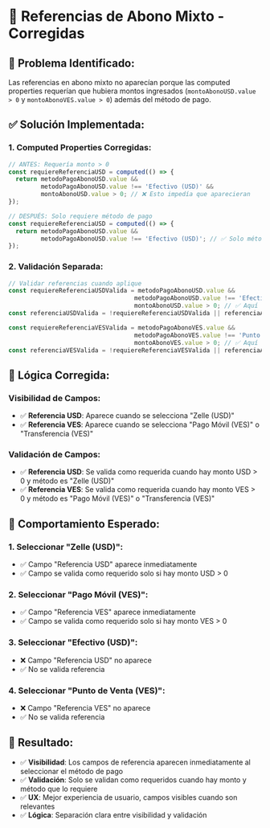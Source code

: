 # 🔧 Referencias de Abono Mixto - Corregidas

## 🐛 **Problema Identificado:**
Las referencias en abono mixto no aparecían porque las computed properties requerían que hubiera montos ingresados (`montoAbonoUSD.value > 0` y `montoAbonoVES.value > 0`) además del método de pago.

## ✅ **Solución Implementada:**

### **1. Computed Properties Corregidas:**
```javascript
// ANTES: Requería monto > 0
const requiereReferenciaUSD = computed(() => {
  return metodoPagoAbonoUSD.value && 
         metodoPagoAbonoUSD.value !== 'Efectivo (USD)' && 
         montoAbonoUSD.value > 0; // ❌ Esto impedía que aparecieran
});

// DESPUÉS: Solo requiere método de pago
const requiereReferenciaUSD = computed(() => {
  return metodoPagoAbonoUSD.value && 
         metodoPagoAbonoUSD.value !== 'Efectivo (USD)'; // ✅ Solo método de pago
});
```

### **2. Validación Separada:**
```javascript
// Validar referencias cuando aplique
const requiereReferenciaUSDValida = metodoPagoAbonoUSD.value && 
                                   metodoPagoAbonoUSD.value !== 'Efectivo (USD)' && 
                                   montoAbonoUSD.value > 0; // ✅ Aquí sí requiere monto
const referenciaUSDValida = !requiereReferenciaUSDValida || referenciaAbonoUSD.value.trim() !== '';

const requiereReferenciaVESValida = metodoPagoAbonoVES.value && 
                                   metodoPagoAbonoVES.value !== 'Punto de Venta (VES)' && 
                                   montoAbonoVES.value > 0; // ✅ Aquí sí requiere monto
const referenciaVESValida = !requiereReferenciaVESValida || referenciaAbonoVES.value.trim() !== '';
```

## 🎯 **Lógica Corregida:**

### **Visibilidad de Campos:**
- ✅ **Referencia USD**: Aparece cuando se selecciona "Zelle (USD)"
- ✅ **Referencia VES**: Aparece cuando se selecciona "Pago Móvil (VES)" o "Transferencia (VES)"

### **Validación de Campos:**
- ✅ **Referencia USD**: Se valida como requerida cuando hay monto USD > 0 y método es "Zelle (USD)"
- ✅ **Referencia VES**: Se valida como requerida cuando hay monto VES > 0 y método es "Pago Móvil (VES)" o "Transferencia (VES)"

## 🧪 **Comportamiento Esperado:**

### **1. Seleccionar "Zelle (USD)":**
- ✅ Campo "Referencia USD" aparece inmediatamente
- ✅ Campo se valida como requerido solo si hay monto USD > 0

### **2. Seleccionar "Pago Móvil (VES)":**
- ✅ Campo "Referencia VES" aparece inmediatamente
- ✅ Campo se valida como requerido solo si hay monto VES > 0

### **3. Seleccionar "Efectivo (USD)":**
- ❌ Campo "Referencia USD" no aparece
- ✅ No se valida referencia

### **4. Seleccionar "Punto de Venta (VES)":**
- ❌ Campo "Referencia VES" no aparece
- ✅ No se valida referencia

## 🎯 **Resultado:**
- ✅ **Visibilidad**: Los campos de referencia aparecen inmediatamente al seleccionar el método de pago
- ✅ **Validación**: Solo se validan como requeridos cuando hay monto y método que lo requiere
- ✅ **UX**: Mejor experiencia de usuario, campos visibles cuando son relevantes
- ✅ **Lógica**: Separación clara entre visibilidad y validación
